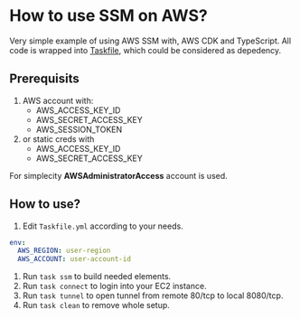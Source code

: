 # How to use SSM on AWS?

Very simple example of using AWS SSM with,
AWS CDK and TypeScript. All code is wrapped into
[Taskfile](https://github.com/go-task/task), which could be
considered as depedency.

## Prerequisits

1. AWS account with:
    - AWS_ACCESS_KEY_ID
    - AWS_SECRET_ACCESS_KEY
    - AWS_SESSION_TOKEN
1. or static creds with
    - AWS_ACCESS_KEY_ID
    - AWS_SECRET_ACCESS_KEY

For simplecity **AWSAdministratorAccess** account is used.

## How to use?

1. Edit `Taskfile.yml` according to your needs.

```yaml
env:
  AWS_REGION: user-region
  AWS_ACCOUNT: user-account-id
```

1. Run `task ssm` to build needed elements.
1. Run `task connect` to login into your EC2 instance.
1. Run `task tunnel` to open tunnel from remote 80/tcp to local 8080/tcp.
1. Run `task clean` to remove whole setup.
